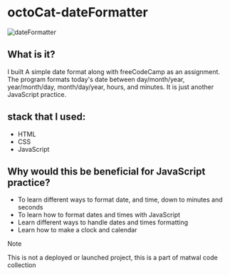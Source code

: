 # octoCat-dateFormatter
![dateFormatter](https://github.com/matwal42083/octoCat-dateFormatter/assets/115494989/5ad38237-a07d-4c88-8562-1f05e32409d9)
## What is it?
I built A simple date format along with freeCodeCamp as an assignment. The program formats today's date
between day/month/year, year/month/day, month/day/year, hours, and minutes. It is just another JavaScript practice.
## stack that I used:
 * HTML
 * CSS
 * JavaScript
   
## Why would this be beneficial for JavaScript practice?
 * To learn different ways to format date, and time, down to minutes and seconds
 * To learn how to format dates and times with JavaScript
 * Learn different ways to handle dates and times formatting
 * Learn how to make a clock and calendar

>[!NOTE]
> This is not a deployed or launched project, this is a part of matwal code collection 
